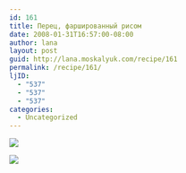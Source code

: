 ```yaml
---
id: 161
title: Перец, фаршированный рисом
date: 2008-01-31T16:57:00-08:00
author: lana
layout: post
guid: http://lana.moskalyuk.com/recipe/161
permalink: /recipe/161/
ljID:
  - "537"
  - "537"
  - "537"
categories:
  - Uncategorized
---
```

![](http://farm3.static.flickr.com/2057/2233149221_6e5b93ba46.jpg?v=0)

![](http://farm3.static.flickr.com/2301/2233937992_6335cbfbf9.jpg?v=0)